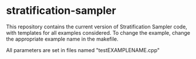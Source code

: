 # stratification-sampler

This repository contains the current version of Stratification Sampler code, with templates for all examples considered. To change the example, change the appropriate example name in the makefile. 

All parameters are set in files named "testEXAMPLENAME.cpp"
